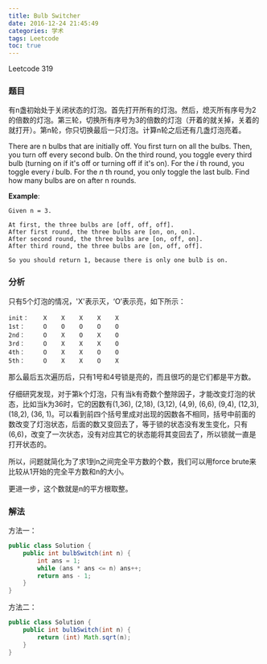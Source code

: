 ```yaml
---
title: Bulb Switcher
date: 2016-12-24 21:45:49
categories: 学术
tags: Leetcode
toc: true
---
```


Leetcode 319

### 题目

有n盏初始处于关闭状态的灯泡。首先打开所有的灯泡。然后，熄灭所有序号为2的倍数的灯泡。第三轮，切换所有序号为3的倍数的灯泡（开着的就关掉，关着的就打开）。第n轮，你只切换最后一只灯泡。计算n轮之后还有几盏灯泡亮着。

There are n bulbs that are initially off. You first turn on all the bulbs. Then, you turn off every second bulb. On the third round, you toggle every third bulb (turning on if it's off or turning off if it's on). For the _i_ th round, you toggle every _i_ bulb. For the _n_ th round, you only toggle the last bulb. Find how many bulbs are on after n rounds.

__Example__:

```
Given n = 3. 

At first, the three bulbs are [off, off, off].
After first round, the three bulbs are [on, on, on].
After second round, the three bulbs are [on, off, on].
After third round, the three bulbs are [on, off, off]. 

So you should return 1, because there is only one bulb is on.
```

### 分析

只有5个灯泡的情况，'X'表示灭，‘O’表示亮，如下所示：

```
init：    X    X    X    X    X
1st：     O    O    O    O    O
2nd：     O    X    O    X    O
3rd：     O    X    X    X    O
4th：     O    X    X    O    O
5th：     O    X    X    O    X
```

那么最后五次遍历后，只有1号和4号锁是亮的，而且很巧的是它们都是平方数。

仔细研究发现，对于第k个灯泡，只有当k有奇数个整除因子，才能改变灯泡的状态，比如当k为36时，它的因数有(1,36), (2,18), (3,12), (4,9), (6,6), (9,4), (12,3), (18,2), (36, 1)。可以看到前四个括号里成对出现的因数各不相同，括号中前面的数改变了灯泡状态，后面的数又变回去了，等于锁的状态没有发生变化，只有(6,6)，改变了一次状态，没有对应其它的状态能将其变回去了，所以锁就一直是打开状态的。

所以，问题就简化为了求1到n之间完全平方数的个数，我们可以用force brute来比较从1开始的完全平方数和n的大小。

更进一步，这个数就是n的平方根取整。

### 解法

方法一：

```java
public class Solution {
    public int bulbSwitch(int n) {
        int ans = 1;
        while (ans * ans <= n) ans++;
        return ans - 1;
    }
}
```

方法二：

```java
public class Solution {
    public int bulbSwitch(int n) {
        return (int) Math.sqrt(n);
    }
}
```
